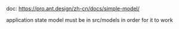 doc: https://pro.ant.design/zh-cn/docs/simple-model/

application state model must be in src/models in order for it to work
